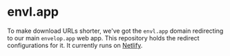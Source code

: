 # envl.app

To make download URLs shorter, we've got the `envl.app` domain redirecting to our main `envelop.app` web app. This repository holds the redirect configurations for it. It currently runs on [Netlify](https://www.netlify.com).
